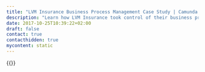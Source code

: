 ```yaml
---
title: "LVM Insurance Business Process Management Case Study | Camunda BPM"
description: "Learn how LVM Insurance took control of their business process automation and improved efficiency in their organization with Camunda. Camunda is the leader for workflow automation based on Java and BPMN 2.0. "
date: 2017-10-25T10:39:22+02:00
draft: false
contact: true
contacthidden: true
mycontent: static
---
```

{{<case-study-single
company="LVM Insurance "
companydescription="<p>LVM Insurance is one of the leading insurance groups in Germany. As an all-insurer we offer any insurance cover required by individuals or business professionals.</p>"
customerquote="<p><q>When looking for a light-weight process engine to complement our Java infrastructure, we quickly came upon Camunda BPM. The possibility to use this powerful open source project backed up with professional support, an attractive licensing model and highly competent consulting, finally convinced us. We are currently implementing our first project that kicked off with a BPMN 2.0 in-house training by Camunda. It took only a few days to highly inspire the whole project team (consisting of people from both IT and business departments) for process mapping with BPMN 2.0, which means that the first improved processes are already emerging.</q></p>-Thorsten Schramm, Team Lead IT infrastructure"
teaser="Managing accident and legal protection processes along with motor damage and property processes"
usecase="<h3>A case study on the replacement of a heavyweight BPMS</h3><p>In 2012 LVM Insurance launched two projects with Camunda BPM. The project 'SAM' (Service Order Management) to introduce a task list for administrative processes and the project 'inventory management life' concerned with the asynchronous processing and management of inventory. The latter also replacing the current heavyweight BPMS.</p><p>This case study provides information on the different phases of the project to the successful implementation of Camunda BPM.</p>"
videolink=""
logo="//images.ctfassets.net/vpidbgnakfvf/3qxREJOMAooskGMEOekawG/2304b519b97e201c1566d19c25eeb60d/lvm-versicherung.svg"
pdf="//assets.ctfassets.net/vpidbgnakfvf/7GfxBF46f6Aam4Ie0MK8gm/0f488ebf232e81118a921b82cc2d94c9/Camunda-CaseStudy_LVM_EN.pdf"
thumbnail="//images.ctfassets.net/vpidbgnakfvf/4e7d2iXK80CcWIq2QackiU/0d881914e69765fe83675f693988538a/cs-cover-LVM-en.jpg">}}